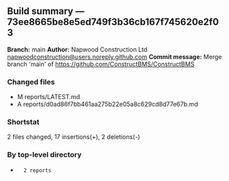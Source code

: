 ## Build summary — 73ee8665be8e5ed749f3b36cb167f745620e2f03

**Branch:** main **Author:** Napwood Construction Ltd <napwoodconstruction@users.noreply.github.com>
**Commit message:** Merge branch 'main' of https://github.com/ConstructBMS/ConstructBMS

### Changed files

- M reports/LATEST.md
- A reports/d0ad86f7bb461aa275b22e05a8c629cd8d77e67b.md

### Shortstat

2 files changed, 17 insertions(+), 2 deletions(-)

### By top-level directory

-       2 reports
